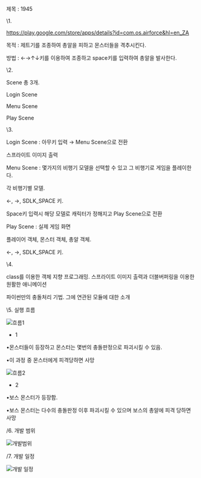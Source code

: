 제목 : 1945

\1.

https://play.google.com/store/apps/details?id=com.os.airforce&hl=en_ZA

목적 : 제트기를 조종하여 총알을 피하고 몬스터들을 격추시킨다.

방법 : ←→↑↓키를 이용하여 조종하고 space키를 입력하여 총알을 발사한다.



\2.  

Scene 총 3개. 

Login Scene

Menu Scene

Play Scene



\3. 

Login Scene : 아무키 입력 → Menu Scene으로 전환

스프라이트 이미지 출력



Menu Scene : 몇가지의 비행기 모델을 선택할 수 있고 그 비행기로 게임을 플레이한다.

각 비행기별 모델.

←, →, SDLK_SPACE 키.

Space키 입력시 해당 모델로 캐릭터가 정해지고 Play Scene으로 전환



Play Scene : 실제 게임 화면

플레이어 객체, 몬스터 객체, 총알 객체.

←, →, SDLK_SPACE 키.



\4. 

class를 이용한 객체 지향 프로그래밍. 스프라이트 이미지 출력과 더블버퍼링을 이용한 원활한 애니메이션

파이썬만의 충돌처리 기법. 그에 연관된 모듈에 대한 소개



\5. 실행 흐름

![흐름1](https://user-images.githubusercontent.com/71045957/95655286-17805c00-0b41-11eb-8806-2078a216922a.png)

- 1

•몬스터들이 등장하고 몬스터는 몇번의 충돌판정으로 파괴시킬 수 있음.

•이 과정 중 몬스터에게 피격당하면 사망

![흐름2](https://user-images.githubusercontent.com/71045957/95655292-21a25a80-0b41-11eb-82c7-5f3bb5d063f4.png)

- 2

•보스 몬스터가 등장함. 

•보스 몬스터는 다수의 충돌판정 이후 파괴시킬 수 있으며 보스의 총알에 피격 당하면 사망



/6. 개발 범위

![개발범위](https://user-images.githubusercontent.com/71045957/95655277-0cc5c700-0b41-11eb-9727-62af34af27df.png)

/7. 개발 일정

![개발 일정](https://user-images.githubusercontent.com/71045957/95655250-e869ea80-0b40-11eb-9fc0-88c227362851.png)